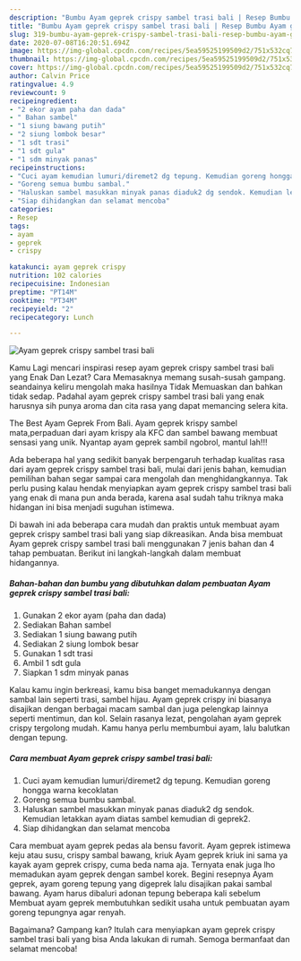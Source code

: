 ```yaml
---
description: "Bumbu Ayam geprek crispy sambel trasi bali | Resep Bumbu Ayam geprek crispy sambel trasi bali Yang Bikin Ngiler"
title: "Bumbu Ayam geprek crispy sambel trasi bali | Resep Bumbu Ayam geprek crispy sambel trasi bali Yang Bikin Ngiler"
slug: 319-bumbu-ayam-geprek-crispy-sambel-trasi-bali-resep-bumbu-ayam-geprek-crispy-sambel-trasi-bali-yang-bikin-ngiler
date: 2020-07-08T16:20:51.694Z
image: https://img-global.cpcdn.com/recipes/5ea59525199509d2/751x532cq70/ayam-geprek-crispy-sambel-trasi-bali-foto-resep-utama.jpg
thumbnail: https://img-global.cpcdn.com/recipes/5ea59525199509d2/751x532cq70/ayam-geprek-crispy-sambel-trasi-bali-foto-resep-utama.jpg
cover: https://img-global.cpcdn.com/recipes/5ea59525199509d2/751x532cq70/ayam-geprek-crispy-sambel-trasi-bali-foto-resep-utama.jpg
author: Calvin Price
ratingvalue: 4.9
reviewcount: 9
recipeingredient:
- "2 ekor ayam paha dan dada"
- " Bahan sambel"
- "1 siung bawang putih"
- "2 siung lombok besar"
- "1 sdt trasi"
- "1 sdt gula"
- "1 sdm minyak panas"
recipeinstructions:
- "Cuci ayam kemudian lumuri/diremet2 dg tepung. Kemudian goreng hongga warna kecoklatan"
- "Goreng semua bumbu sambal."
- "Haluskan sambel masukkan minyak panas diaduk2 dg sendok. Kemudian letakkan ayam diatas sambel kemudian di geprek2."
- "Siap dihidangkan dan selamat mencoba"
categories:
- Resep
tags:
- ayam
- geprek
- crispy

katakunci: ayam geprek crispy 
nutrition: 102 calories
recipecuisine: Indonesian
preptime: "PT14M"
cooktime: "PT34M"
recipeyield: "2"
recipecategory: Lunch

---
```



![Ayam geprek crispy sambel trasi bali](https://img-global.cpcdn.com/recipes/5ea59525199509d2/751x532cq70/ayam-geprek-crispy-sambel-trasi-bali-foto-resep-utama.jpg)

Kamu Lagi mencari inspirasi resep ayam geprek crispy sambel trasi bali yang Enak Dan Lezat? Cara Memasaknya memang susah-susah gampang. seandainya keliru mengolah maka hasilnya Tidak Memuaskan dan bahkan tidak sedap. Padahal ayam geprek crispy sambel trasi bali yang enak harusnya sih punya aroma dan cita rasa yang dapat memancing selera kita.

The Best Ayam Geprek From Bali. Ayam geprek krispy sambel mata,perpaduan dari ayam krispy ala KFC dan sambel bawang membuat sensasi yang unik. Nyantap ayam geprek sambil ngobrol, mantul lah!!!

Ada beberapa hal yang sedikit banyak berpengaruh terhadap kualitas rasa dari ayam geprek crispy sambel trasi bali, mulai dari jenis bahan, kemudian pemilihan bahan segar sampai cara mengolah dan menghidangkannya. Tak perlu pusing kalau hendak menyiapkan ayam geprek crispy sambel trasi bali yang enak di mana pun anda berada, karena asal sudah tahu triknya maka hidangan ini bisa menjadi suguhan istimewa.


Di bawah ini ada beberapa cara mudah dan praktis untuk membuat ayam geprek crispy sambel trasi bali yang siap dikreasikan. Anda bisa membuat Ayam geprek crispy sambel trasi bali menggunakan 7 jenis bahan dan 4 tahap pembuatan. Berikut ini langkah-langkah dalam membuat hidangannya.

<!--inarticleads1-->

##### Bahan-bahan dan bumbu yang dibutuhkan dalam pembuatan Ayam geprek crispy sambel trasi bali:

1. Gunakan 2 ekor ayam (paha dan dada)
1. Sediakan  Bahan sambel
1. Sediakan 1 siung bawang putih
1. Sediakan 2 siung lombok besar
1. Gunakan 1 sdt trasi
1. Ambil 1 sdt gula
1. Siapkan 1 sdm minyak panas


Kalau kamu ingin berkreasi, kamu bisa banget memadukannya dengan sambal lain seperti trasi, sambel hijau. Ayam geprek crispy ini biasanya disajikan dengan berbagai macam sambal dan juga pelengkap lainnya seperti mentimun, dan kol. Selain rasanya lezat, pengolahan ayam geprek crispy tergolong mudah. Kamu hanya perlu membumbui ayam, lalu balutkan dengan tepung. 

<!--inarticleads2-->

##### Cara membuat Ayam geprek crispy sambel trasi bali:

1. Cuci ayam kemudian lumuri/diremet2 dg tepung. Kemudian goreng hongga warna kecoklatan
1. Goreng semua bumbu sambal.
1. Haluskan sambel masukkan minyak panas diaduk2 dg sendok. Kemudian letakkan ayam diatas sambel kemudian di geprek2.
1. Siap dihidangkan dan selamat mencoba


Cara membuat ayam geprek pedas ala bensu favorit. Ayam geprek istimewa keju atau susu, crispy sambal bawang, kriuk Ayam geprek kriuk ini sama ya kayak ayam geprek crispy, cuma beda nama aja. Ternyata enak juga lho memadukan ayam geprek dengan sambel korek. Begini resepnya  Ayam geprek, ayam goreng tepung yang digeprek lalu disajikan pakai sambal bawang. Ayam harus dibaluri adonan tepung beberapa kali sebelum Membuat ayam geprek membutuhkan sedikit usaha untuk pembuatan ayam goreng tepungnya agar renyah. 

Bagaimana? Gampang kan? Itulah cara menyiapkan ayam geprek crispy sambel trasi bali yang bisa Anda lakukan di rumah. Semoga bermanfaat dan selamat mencoba!
